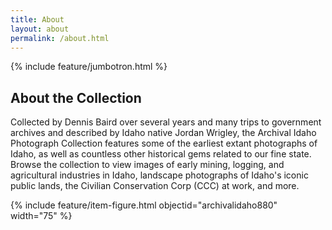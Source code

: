 ```yaml
---
title: About
layout: about
permalink: /about.html
---
```

{% include feature/jumbotron.html %} 

## About the Collection

Collected by Dennis Baird over several years and many trips to government archives and described by Idaho native Jordan Wrigley, the Archival Idaho Photograph Collection features some of the earliest extant photographs of Idaho, as well as countless other historical gems related to our fine state. Browse the collection to view images of early mining, logging, and agricultural industries in Idaho, landscape photographs of Idaho's iconic public lands, the Civilian Conservation Corp (CCC) at work, and more. 

{% include feature/item-figure.html objectid="archivalidaho880" width="75" %}

<div class="clearfix"></div>

